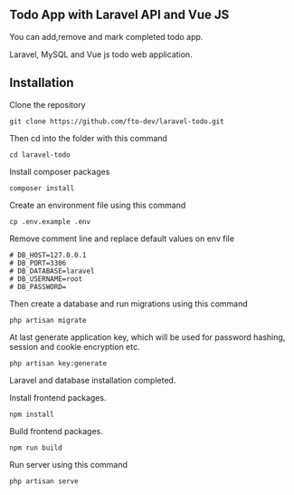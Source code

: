 ## Todo App with Laravel API and Vue JS

You can add,remove and mark completed todo app.

Laravel, MySQL and Vue js todo web application.

## Installation
Clone the repository

```
git clone https://github.com/fto-dev/laravel-todo.git
```

Then cd into the folder with this command
```
cd laravel-todo
```

Install composer packages
```
composer install
```

Create an environment file using this command
```
cp .env.example .env
```

Remove comment line and replace default values on env file
```
# DB_HOST=127.0.0.1
# DB_PORT=3306
# DB_DATABASE=laravel
# DB_USERNAME=root
# DB_PASSWORD=
```

Then create a database and run migrations using this command
```
php artisan migrate
```

At last generate application key, which will be used for password hashing, session and cookie encryption etc.
```
php artisan key:generate
```

Laravel and database installation completed. 

Install frontend packages.
```
npm install
```

Build frontend packages.
```
npm run build
```

Run server using this command
```
php artisan serve
```